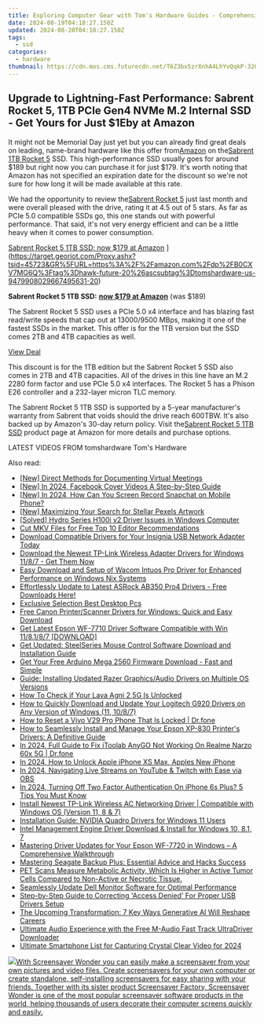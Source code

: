```yaml
---
title: Exploring Computer Gear with Tom's Hardware Guides - Comprehensive Evaluations and Advice
date: 2024-08-19T04:18:27.150Z
updated: 2024-08-20T04:18:27.150Z
tags:
  - ssd
categories:
  - hardware
thumbnail: https://cdn.mos.cms.futurecdn.net/T6Z3bx5zrXnhA4LhYvQqkP-320-80.png
---
```


## Upgrade to Lightning-Fast Performance: Sabrent Rocket 5, 1TB PCIe Gen4 NVMe M.2 Internal SSD - Get Yours for Just $1Eby at Amazon

It might not be Memorial Day just yet but you can already find great deals on leading, name-brand hardware like this offer from[Amazon](https://tools.techidaily.com) on the[Sabrent 1TB Rocket 5](https://target.georiot.com/Proxy.ashx?tsid=45723&GR%5FURL=https%3A%2F%2Famazon.com%2Fdp%2FB0CXV7MG6Q%3Ftag%3Dhawk-future-20%26ascsubtag%3Dtomshardware-us-6472785786519128913-20) SSD. This high-performance SSD usually goes for around $189 but right now you can purchase it for just $179\. It's worth noting that Amazon has not specified an expiration date for the discount so we're not sure for how long it will be made available at this rate.

 We had the opportunity to review the[Sabrent Rocket 5](https://tools.techidaily.com) just last month and were overall pleased with the drive, rating it at 4.5 out of 5 stars. As far as PCIe 5.0 compatible SSDs go, this one stands out with powerful performance. That said, it's not very energy efficient and can be a little heavy when it comes to power consumption.

[Sabrent Rocket 5 1TB SSD: now $179 at Amazon](https://cdn.mos.cms.futurecdn.net/SH9rszA8gZjPRuqZhBDeqa-200-100.jpg "Sabrent Rocket 5 1TB SSD: now $179 at Amazon") ](https://target.georiot.com/Proxy.ashx?tsid=45723&GR%5FURL=https%3A%2F%2Famazon.com%2Fdp%2FB0CXV7MG6Q%3Ftag%3Dhawk-future-20%26ascsubtag%3Dtomshardware-us-9479908029667495631-20)

**Sabrent Rocket 5 1TB SSD:** [**now $179 at Amazon**](https://target.georiot.com/Proxy.ashx?tsid=45723&GR%5FURL=https%3A%2F%2Famazon.com%2Fdp%2FB0CXV7MG6Q%3Ftag%3Dhawk-future-20%26ascsubtag%3Dtomshardware-us-1008145433206386014-20) (was $189)  
  
 The Sabrent Rocket 5 SSD uses a PCIe 5.0 x4 interface and has blazing fast read/write speeds that cap out at 13000/9500 MBps, making it one of the fastest SSDs in the market. This offer is for the 1TB version but the SSD comes 2TB and 4TB capacities as well.

[View Deal](https://target.georiot.com/Proxy.ashx?tsid=45723&GR%5FURL=https%3A%2F%2Famazon.com%2Fdp%2FB0CXV7MG6Q%3Ftag%3Dhawk-future-20%26ascsubtag%3Dtomshardware-us-9479908029667495631-20)

 This discount is for the 1TB edition but the Sabrent Rocket 5 SSD also comes in 2TB and 4TB capacities. All of the drives in this line have an M.2 2280 form factor and use PCIe 5.0 x4 interfaces. The Rocket 5 has a Phison E26 controller and a 232-layer micron TLC memory.

 The Sabrent Rocket 5 1TB SSD is supported by a 5-year manufacturer's warranty from Sabrent that voids should the drive reach 600TBW. It's also backed up by Amazon's 30-day return policy. Visit the[Sabrent Rocket 5 1TB SSD](https://target.georiot.com/Proxy.ashx?tsid=45723&GR%5FURL=https%3A%2F%2Famazon.com%2Fdp%2FB0CXV7MG6Q%3Ftag%3Dhawk-future-20%26ascsubtag%3Dtomshardware-us-8995704093514954891-20) product page at Amazon for more details and purchase options.

 LATEST VIDEOS FROM tomshardware Tom's Hardware

<ins class="adsbygoogle"
     style="display:block"
     data-ad-format="autorelaxed"
     data-ad-client="ca-pub-7571918770474297"
     data-ad-slot="1223367746"></ins>



<ins class="adsbygoogle"
     style="display:block"
     data-ad-client="ca-pub-7571918770474297"
     data-ad-slot="8358498916"
     data-ad-format="auto"
     data-full-width-responsive="true"></ins>

<span class="atpl-alsoreadstyle">Also read:</span>
<div><ul>
<li><a href="https://video-capture.techidaily.com/new-direct-methods-for-documenting-virtual-meetings/"><u>[New] Direct Methods for Documenting Virtual Meetings</u></a></li>
<li><a href="https://facebook-video-content.techidaily.com/new-in-2024-facebook-cover-videos-a-step-by-step-guide/"><u>[New] In 2024, Facebook Cover Videos  A Step-by-Step Guide</u></a></li>
<li><a href="https://snapchat-videos.techidaily.com/new-in-2024-how-can-you-screen-record-snapchat-on-mobile-phone/"><u>[New] In 2024, How Can You Screen Record Snapchat on Mobile Phone?</u></a></li>
<li><a href="https://extra-approaches.techidaily.com/new-maximizing-your-search-for-stellar-pexels-artwork/"><u>[New] Maximizing Your Search for Stellar Pexels Artwork</u></a></li>
<li><a href="https://hardware-updates.techidaily.com/solved-hydro-series-h100i-v2-driver-issues-in-windows-computer/"><u>[Solved] Hydro Series H100i v2 Driver Issues in Windows Computer</u></a></li>
<li><a href="https://ai-vdieo-software.techidaily.com/cut-mkv-files-for-free-top-10-editor-recommendations/"><u>Cut MKV Files for Free Top 10 Editor Recommendations</u></a></li>
<li><a href="https://hardware-updates.techidaily.com/1722977613689-download-compatible-drivers-for-your-insignia-usb-network-adapter-today/"><u>Download Compatible Drivers for Your Insignia USB Network Adapter Today</u></a></li>
<li><a href="https://hardware-updates.techidaily.com/download-the-newest-tp-link-wireless-adapter-drivers-for-windows-1187-get-them-now/"><u>Download the Newest TP-Link Wireless Adapter Drivers for Windows 11/8/7 - Get Them Now</u></a></li>
<li><a href="https://hardware-updates.techidaily.com/easy-download-and-setup-of-wacom-intuos-pro-driver-for-enhanced-performance-on-windows-nix-systems/"><u>Easy Download and Setup of Wacom Intuos Pro Driver for Enhanced Performance on Windows Nix Systems</u></a></li>
<li><a href="https://hardware-updates.techidaily.com/effortlessly-update-to-latest-asrock-ab350-pro4-drivers-free-downloads-here/"><u>Effortlessly Update to Latest ASRock AB350 Pro4 Drivers - Free Downloads Here!</u></a></li>
<li><a href="https://extra-resources.techidaily.com/exclusive-selection-best-desktop-pcs/"><u>Exclusive Selection  Best Desktop Pcs</u></a></li>
<li><a href="https://hardware-updates.techidaily.com/free-canon-printerscanner-drivers-for-windows-quick-and-easy-download/"><u>Free Canon Printer/Scanner Drivers for Windows: Quick and Easy Download</u></a></li>
<li><a href="https://hardware-updates.techidaily.com/get-latest-epson-wf-7710-driver-software-compatible-with-win-118187-download/"><u>Get Latest Epson WF-7710 Driver Software Compatible with Win 11/8.1/8/7 [DOWNLOAD]</u></a></li>
<li><a href="https://hardware-updates.techidaily.com/get-updated-steelseries-mouse-control-software-download-and-installation-guide/"><u>Get Updated: SteelSeries Mouse Control Software Download and Installation Guide</u></a></li>
<li><a href="https://hardware-updates.techidaily.com/get-your-free-arduino-mega-2560-firmware-download-fast-and-simple/"><u>Get Your Free Arduino Mega 2560 Firmware Download - Fast and Simple</u></a></li>
<li><a href="https://hardware-updates.techidaily.com/guide-installing-updated-razer-graphicsaudio-drivers-on-multiple-os-versions/"><u>Guide: Installing Updated Razer Graphics/Audio Drivers on Multiple OS Versions</u></a></li>
<li><a href="https://sim-unlock.techidaily.com/how-to-check-if-your-lava-agni-2-5g-is-unlocked-by-drfone-android/"><u>How To Check if Your Lava Agni 2 5G Is Unlocked</u></a></li>
<li><a href="https://hardware-updates.techidaily.com/how-to-quickly-download-and-update-your-logitech-g920-drivers-on-any-version-of-windows-11-1087/"><u>How to Quickly Download and Update Your Logitech G920 Drivers on Any Version of Windows (11, 10/8/7)</u></a></li>
<li><a href="https://techidaily.com/how-to-reset-a-vivo-v29-pro-phone-that-is-locked-drfone-by-drfone-reset-android-reset-android/"><u>How to Reset a Vivo V29 Pro Phone That Is Locked | Dr.fone</u></a></li>
<li><a href="https://hardware-updates.techidaily.com/how-to-seamlessly-install-and-manage-your-epson-xp-830-printers-drivers-a-definitive-guide/"><u>How to Seamlessly Install and Manage Your Epson XP-830 Printer's Drivers: A Definitive Guide</u></a></li>
<li><a href="https://review-topics.techidaily.com/in-2024-full-guide-to-fix-itoolab-anygo-not-working-on-realme-narzo-60x-5g-drfone-by-drfone-virtual-android/"><u>In 2024, Full Guide to Fix iToolab AnyGO Not Working On Realme Narzo 60x 5G | Dr.fone</u></a></li>
<li><a href="https://ios-unlock.techidaily.com/in-2024-how-to-unlock-apple-iphone-xs-max-apples-new-iphone-by-drfone-ios/"><u>In 2024, How to Unlock Apple iPhone XS Max, Apples New iPhone</u></a></li>
<li><a href="https://video-screen-grab.techidaily.com/in-2024-navigating-live-streams-on-youtube-and-twitch-with-ease-via-obs/"><u>In 2024, Navigating Live Streams on YouTube & Twitch with Ease via OBS</u></a></li>
<li><a href="https://apple-account.techidaily.com/in-2024-turning-off-two-factor-authentication-on-iphone-6s-plus-5-tips-you-must-know-by-drfone-ios/"><u>In 2024, Turning Off Two Factor Authentication On iPhone 6s Plus? 5 Tips You Must Know</u></a></li>
<li><a href="https://hardware-updates.techidaily.com/install-newest-tp-link-wireless-ac-networking-driver-compatible-with-windows-os-version-11-8-and-7/"><u>Install Newest TP-Link Wireless AC Networking Driver | Compatible with Windows OS (Version 11, 8 & 7)</u></a></li>
<li><a href="https://hardware-updates.techidaily.com/installation-guide-nvidia-quadro-drivers-for-windows-11-users/"><u>Installation Guide: NVIDIA Quadro Drivers for Windows 11 Users</u></a></li>
<li><a href="https://hardware-updates.techidaily.com/intel-management-engine-driver-download-and-install-for-windows-10-81-7/"><u>Intel Management Engine Driver Download & Install for Windows 10, 8.1, 7</u></a></li>
<li><a href="https://hardware-updates.techidaily.com/mastering-driver-updates-for-your-epson-wf-7720-in-windows-a-comprehensive-walkthrough/"><u>Mastering Driver Updates for Your Epson WF-7720 in Windows – A Comprehensive Walkthrough</u></a></li>
<li><a href="https://hardware-updates.techidaily.com/mastering-seagate-backup-plus-essential-advice-and-hacks-success/"><u>Mastering Seagate Backup Plus: Essential Advice and Hacks Success</u></a></li>
<li><a href="https://hardware-updates.techidaily.com/pet-scans-measure-metabolic-activity-which-is-higher-in-active-tumor-cells-compared-to-non-active-or-necrotic-tissue/"><u>PET Scans Measure Metabolic Activity, Which Is Higher in Active Tumor Cells Compared to Non-Active or Necrotic Tissue.</u></a></li>
<li><a href="https://hardware-updates.techidaily.com/seamlessly-update-dell-monitor-software-for-optimal-performance/"><u>Seamlessly Update Dell Monitor Software for Optimal Performance</u></a></li>
<li><a href="https://driver-error.techidaily.com/step-by-step-guide-to-correcting-access-denied-for-proper-usb-drivers-setup/"><u>Step-by-Step Guide to Correcting 'Access Denied' For Proper USB Drivers Setup</u></a></li>
<li><a href="https://tech-hub.techidaily.com/the-upcoming-transformation-7-key-ways-generative-ai-will-reshape-careers/"><u>The Upcoming Transformation: 7 Key Ways Generative AI Will Reshape Careers</u></a></li>
<li><a href="https://hardware-updates.techidaily.com/ultimate-audio-experience-with-the-free-m-audio-fast-track-ultradriver-downloader/"><u>Ultimate Audio Experience with the Free M-Audio Fast Track UltraDriver Downloader</u></a></li>
<li><a href="https://some-tips.techidaily.com/ultimate-smartphone-list-for-capturing-crystal-clear-video-for-2024/"><u>Ultimate Smartphone List for Capturing Crystal Clear Video for 2024</u></a></li>
</ul></div>

<!-- affiliate ads begin -->
<a href="https://secure.2checkout.com/order/checkout.php?PRODS=195080&QTY=1&AFFILIATE=108875&CART=1"><img src="https://www.blumentals.net/scrwonder/images/screensaver-software.png" border="0">With Screensaver Wonder you can easily make a screensaver from your own pictures and video files. Create screensavers for your own computer or create standalone, self-installing screensavers for easy sharing with your friends. Together with its sister product Screensaver Factory, Screensaver Wonder is one of the most popular screensaver software products in the world, helping thousands of users decorate their computer screens quickly and easily.</a>
<!-- affiliate ads end -->